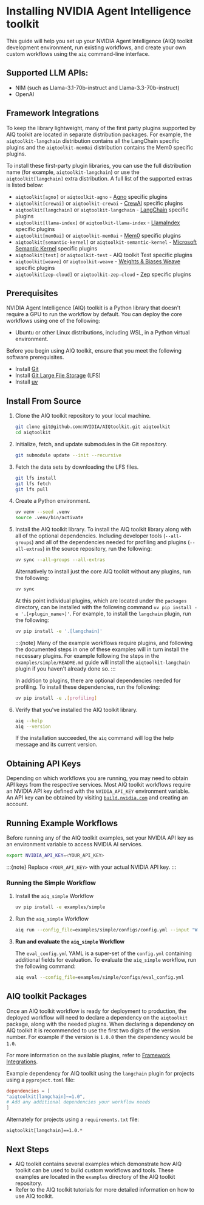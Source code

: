 <!--
SPDX-FileCopyrightText: Copyright (c) 2025, NVIDIA CORPORATION & AFFILIATES. All rights reserved.
SPDX-License-Identifier: Apache-2.0

Licensed under the Apache License, Version 2.0 (the "License");
you may not use this file except in compliance with the License.
You may obtain a copy of the License at

http://www.apache.org/licenses/LICENSE-2.0

Unless required by applicable law or agreed to in writing, software
distributed under the License is distributed on an "AS IS" BASIS,
WITHOUT WARRANTIES OR CONDITIONS OF ANY KIND, either express or implied.
See the License for the specific language governing permissions and
limitations under the License.
-->

# Installing NVIDIA Agent Intelligence toolkit

This guide will help you set up your NVIDIA Agent Intelligence (AIQ) toolkit development environment, run existing workflows, and create your own custom workflows using the `aiq` command-line interface.

## Supported LLM APIs:
- NIM (such as Llama-3.1-70b-instruct and Llama-3.3-70b-instruct)
- OpenAI

## Framework Integrations

To keep the library lightweight, many of the first party plugins supported by AIQ toolkit are located in separate distribution packages. For example, the `aiqtoolkit-langchain` distribution contains all the LangChain specific plugins and the `aiqtoolkit-mem0ai` distribution contains the Mem0 specific plugins.

To install these first-party plugin libraries, you can use the full distribution name (for example, `aiqtoolkit-langchain`) or use the `aiqtoolkit[langchain]` extra distribution. A full list of the supported extras is listed below:

- `aiqtoolkit[agno]` or `aiqtoolkit-agno` - [Agno](https://agno.com/) specific plugins
- `aiqtoolkit[crewai]` or `aiqtoolkit-crewai` - [CrewAI](https://www.crewai.com/) specific plugins
- `aiqtoolkit[langchain]` or `aiqtoolkit-langchain` - [LangChain](https://www.langchain.com/) specific plugins
- `aiqtoolkit[llama-index]` or `aiqtoolkit-llama-index` - [LlamaIndex](https://www.llamaindex.ai/) specific plugins
- `aiqtoolkit[mem0ai]` or `aiqtoolkit-mem0ai` - [Mem0](https://mem0.ai/) specific plugins
- `aiqtoolkit[semantic-kernel]` or `aiqtoolkit-semantic-kernel` - [Microsoft Semantic Kernel](https://learn.microsoft.com/en-us/semantic-kernel/) specific plugins
- `aiqtoolkit[test]` or `aiqtoolkit-test` - AIQ toolkit Test specific plugins
- `aiqtoolkit[weave]` or `aiqtoolkit-weave` - [Weights & Biases Weave](https://weave-docs.wandb.ai) specific plugins
- `aiqtoolkit[zep-cloud]` or `aiqtoolkit-zep-cloud` - [Zep](https://www.getzep.com/) specific plugins


## Prerequisites

NVIDIA Agent Intelligence (AIQ) toolkit is a Python library that doesn't require a GPU to run the workflow by default. You can deploy the core workflows using one of the following:
- Ubuntu or other Linux distributions, including WSL, in a Python virtual environment.

Before you begin using AIQ toolkit, ensure that you meet the following software prerequisites.

- Install [Git](https://git-scm.com/)
- Install [Git Large File Storage](https://git-lfs.github.com/) (LFS)
- Install [uv](https://docs.astral.sh/uv/getting-started/installation/)

## Install From Source

1. Clone the AIQ toolkit repository to your local machine.
    ```bash
    git clone git@github.com:NVIDIA/AIQtoolkit.git aiqtoolkit
    cd aiqtoolkit
    ```

1. Initialize, fetch, and update submodules in the Git repository.
    ```bash
    git submodule update --init --recursive
    ```

1. Fetch the data sets by downloading the LFS files.
    ```bash
    git lfs install
    git lfs fetch
    git lfs pull
    ```

1. Create a Python environment.
    ```bash
    uv venv --seed .venv
    source .venv/bin/activate
    ```

1. Install the AIQ toolkit library.
    To install the AIQ toolkit library along with all of the optional dependencies. Including developer tools (`--all-groups`) and all of the dependencies needed for profiling and plugins (`--all-extras`) in the source repository, run the following:
    ```bash
    uv sync --all-groups --all-extras
    ```

    Alternatively to install just the core AIQ toolkit without any plugins, run the following:
    ```bash
    uv sync
    ```

    At this point individual plugins, which are located under the `packages` directory, can be installed with the following command `uv pip install -e '.[<plugin_name>]'`.
    For example, to install the `langchain` plugin, run the following:
    ```bash
    uv pip install -e '.[langchain]'
    ```

    :::{note}
    Many of the example workflows require plugins, and following the documented steps in one of these examples will in turn install the necessary plugins. For example following the steps in the `examples/simple/README.md` guide will install the `aiqtoolkit-langchain` plugin if you haven't already done so.
    :::

    In addition to plugins, there are optional dependencies needed for profiling. To install these dependencies, run the following:
    ```bash
    uv pip install -e .[profiling]
    ```
1. Verify that you've installed the AIQ toolkit library.

     ```bash
     aiq --help
     aiq --version
     ```

     If the installation succeeded, the `aiq` command will log the help message and its current version.


## Obtaining API Keys
Depending on which workflows you are running, you may need to obtain API keys from the respective services. Most AIQ toolkit workflows require an NVIDIA API key defined with the `NVIDIA_API_KEY` environment variable. An API key can be obtained by visiting [`build.nvidia.com`](https://build.nvidia.com/) and creating an account.

## Running Example Workflows

Before running any of the AIQ toolkit examples, set your NVIDIA API key as an
environment variable to access NVIDIA AI services.

```bash
export NVIDIA_API_KEY=<YOUR_API_KEY>
```

:::{note}
Replace `<YOUR_API_KEY>` with your actual NVIDIA API key.
:::

### Running the Simple Workflow

1. Install the `aiq_simple` Workflow

    ```bash
    uv pip install -e examples/simple
    ```

2. Run the `aiq_simple` Workflow

    ```bash
    aiq run --config_file=examples/simple/configs/config.yml --input "What is LangSmith"
    ```

3. **Run and evaluate the `aiq_simple` Workflow**

    The `eval_config.yml` YAML is a super-set of the `config.yml` containing additional fields for evaluation. To evaluate the `aiq_simple` workflow, run the following command:
    ```bash
    aiq eval --config_file=examples/simple/configs/eval_config.yml
    ```


## AIQ toolkit Packages
Once an AIQ toolkit workflow is ready for deployment to production, the deployed workflow will need to declare a dependency on the `aiqtoolkit` package, along with the needed plugins. When declaring a dependency on AIQ toolkit it is recommended to use the first two digits of the version number. For example if the version is `1.0.0` then the dependency would be `1.0`.

For more information on the available plugins, refer to [Framework Integrations](#framework-integrations).

Example dependency for AIQ toolkit using the `langchain` plugin for projects using a `pyproject.toml` file:
```toml
dependencies = [
"aiqtoolkit[langchain]~=1.0",
# Add any additional dependencies your workflow needs
]
```

Alternately for projects using a `requirements.txt` file:
```
aiqtoolkit[langchain]==1.0.*
```

## Next Steps

* AIQ toolkit contains several examples which demonstrate how AIQ toolkit can be used to build custom workflows and tools. These examples are located in the `examples` directory of the AIQ toolkit repository.
* Refer to the AIQ toolkit tutorials for more detailed information on how to use AIQ toolkit.
